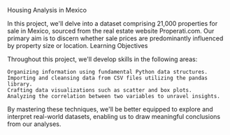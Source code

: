 Housing Analysis in Mexico

In this project, we'll delve into a dataset comprising 21,000 properties for sale in Mexico, sourced from the real estate website Properati.com. Our primary aim is to discern whether sale prices are predominantly influenced by property size or location.
Learning Objectives

Throughout this project, we'll develop skills in the following areas:

    Organizing information using fundamental Python data structures.
    Importing and cleansing data from CSV files utilizing the pandas library.
    Crafting data visualizations such as scatter and box plots.
    Analyzing the correlation between two variables to unravel insights.

By mastering these techniques, we'll be better equipped to explore and interpret real-world datasets, enabling us to draw meaningful conclusions from our analyses.
